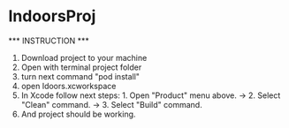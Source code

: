 # IndoorsProj
*** INSTRUCTION ***
1. Download project to your machine
2. Open with terminal project folder
3. turn next command "pod install"
4. open Idoors.xcworkspace
5. In Xcode follow next steps: 1. Open "Product" menu above. -> 2. Select "Clean" command. -> 3. Select "Build" command.
6. And project should be working.
